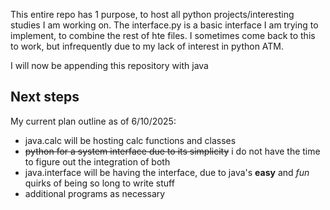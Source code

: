 This entire repo has 1 purpose, to host all python projects/interesting studies I am working on. 
The interface.py is a basic interface I am trying to implement, to combine the rest of hte files.
I sometimes come back to this to work, but infrequently due to my lack of interest in python ATM.

I will now be appending this repository with java

## Next steps
My current plan outline as of 6/10/2025:
* java.calc will be hosting calc functions and classes
* ~~python for a system interface due to its simplicity~~ i do not have the time to figure out the integration of both
* java.interface will be having the interface, due to java's **easy** and *fun* quirks of being so long to write stuff
* additional programs as necessary


